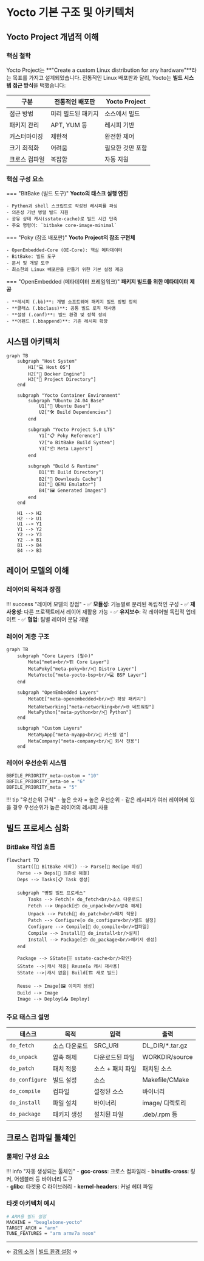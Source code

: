 # Yocto 기본 구조 및 아키텍처

## Yocto Project 개념적 이해

### 핵심 철학

Yocto Project는 **"Create a custom Linux distribution for any hardware"**라는 목표를 가지고 설계되었습니다. 전통적인 Linux 배포판과 달리, Yocto는 **빌드 시스템 접근 방식**을 택했습니다:

| 구분 | 전통적인 배포판 | Yocto Project |
|------|----------------|---------------|
| 접근 방법 | 미리 빌드된 패키지 | 소스에서 빌드 |
| 패키지 관리 | APT, YUM 등 | 레시피 기반 |
| 커스터마이징 | 제한적 | 완전한 제어 |
| 크기 최적화 | 어려움 | 필요한 것만 포함 |
| 크로스 컴파일 | 복잡함 | 자동 지원 |

### 핵심 구성 요소

=== "BitBake (빌드 도구)"
    **Yocto의 태스크 실행 엔진**
    
    - Python과 shell 스크립트로 작성된 레시피를 파싱
    - 의존성 기반 병렬 빌드 지원
    - 공유 상태 캐시(sstate-cache)로 빌드 시간 단축
    - 주요 명령어: `bitbake core-image-minimal`

=== "Poky (참조 배포판)"
    **Yocto Project의 참조 구현체**
    
    - OpenEmbedded-Core (OE-Core): 핵심 메타데이터
    - BitBake: 빌드 도구
    - 문서 및 개발 도구
    - 최소한의 Linux 배포판을 만들기 위한 기본 설정 제공

=== "OpenEmbedded (메타데이터 프레임워크)"
    **패키지 빌드를 위한 메타데이터 제공**
    
    - **레시피 (.bb)**: 개별 소프트웨어 패키지 빌드 방법 정의
    - **클래스 (.bbclass)**: 공통 빌드 로직 재사용
    - **설정 (.conf)**: 빌드 환경 및 정책 정의
    - **어펜드 (.bbappend)**: 기존 레시피 확장

## 시스템 아키텍처

```mermaid
graph TB
    subgraph "Host System"
        H1["💻 Host OS"]
        H2["🐋 Docker Engine"]
        H3["📁 Project Directory"]
    end
    
    subgraph "Yocto Container Environment"
        subgraph "Ubuntu 24.04 Base"
            U1["🐧 Ubuntu Base"]
            U2["🛠️ Build Dependencies"]
        end
        
        subgraph "Yocto Project 5.0 LTS"
            Y1["📋 Poky Reference"]
            Y2["⚙️ BitBake Build System"]
            Y3["📦 Meta Layers"]
        end
        
        subgraph "Build & Runtime"
            B1["🏗️ Build Directory"]
            B2["💾 Downloads Cache"]
            B3["🎯 QEMU Emulator"]
            B4["🖼️ Generated Images"]
        end
    end
    
    H1 --> H2
    H2 --> U1
    U1 --> Y1
    Y1 --> Y2
    Y2 --> Y3
    Y2 --> B1
    B1 --> B4
    B4 --> B3
```

## 레이어 모델의 이해

### 레이어의 목적과 장점

!!! success "레이어 모델의 장점"
    - ✅ **모듈성**: 기능별로 분리된 독립적인 구성
    - ✅ **재사용성**: 다른 프로젝트에서 레이어 재활용 가능
    - ✅ **유지보수**: 각 레이어별 독립적 업데이트
    - ✅ **협업**: 팀별 레이어 분담 개발

### 레이어 계층 구조

```mermaid
graph TB
    subgraph "Core Layers (필수)"
        Meta["meta<br/>🏗️ Core Layer"]
        MetaPoky["meta-poky<br/>🎯 Distro Layer"]
        MetaYocto["meta-yocto-bsp<br/>💻 BSP Layer"]
    end
    
    subgraph "OpenEmbedded Layers"
        MetaOE["meta-openembedded<br/>📦 확장 패키지"]
        MetaNetworking["meta-networking<br/>🌐 네트워킹"]
        MetaPython["meta-python<br/>🐍 Python"]
    end
    
    subgraph "Custom Layers"
        MetaMyApp["meta-myapp<br/>🚀 커스텀 앱"]
        MetaCompany["meta-company<br/>🏢 회사 전용"]
    end
```

### 레이어 우선순위 시스템

```bash
BBFILE_PRIORITY_meta-custom = "10"
BBFILE_PRIORITY_meta-oe = "6" 
BBFILE_PRIORITY_meta = "5"
```

!!! tip "우선순위 규칙"
    - 높은 숫자 = 높은 우선순위
    - 같은 레시피가 여러 레이어에 있을 경우 우선순위가 높은 레이어의 레시피 사용

## 빌드 프로세스 심화

### BitBake 작업 흐름

```mermaid
flowchart TD
    Start([🚀 BitBake 시작]) --> Parse[📖 Recipe 파싱]
    Parse --> Deps[🔗 의존성 해결]
    Deps --> Tasks[📋 Task 생성]
    
    subgraph "병렬 빌드 프로세스"
        Tasks --> Fetch[⬇️ do_fetch<br/>소스 다운로드]
        Fetch --> Unpack[📦 do_unpack<br/>압축 해제]
        Unpack --> Patch[🔧 do_patch<br/>패치 적용]
        Patch --> Configure[⚙️ do_configure<br/>빌드 설정]
        Configure --> Compile[🔨 do_compile<br/>컴파일]
        Compile --> Install[📁 do_install<br/>설치]
        Install --> Package[📦 do_package<br/>패키지 생성]
    end
    
    Package --> SState{🗄️ sstate-cache<br/>확인}
    SState -->|캐시 적중| Reuse[♻️ 캐시 재사용]
    SState -->|캐시 없음| Build[🏗️ 새로 빌드]
    
    Reuse --> Image[🖼️ 이미지 생성]
    Build --> Image
    Image --> Deploy[📤 Deploy]
```

### 주요 태스크 설명

| 태스크 | 목적 | 입력 | 출력 |
|--------|------|------|------|
| `do_fetch` | 소스 다운로드 | SRC_URI | DL_DIR/*.tar.gz |
| `do_unpack` | 압축 해제 | 다운로드된 파일 | WORKDIR/source |
| `do_patch` | 패치 적용 | 소스 + 패치 파일 | 패치된 소스 |
| `do_configure` | 빌드 설정 | 소스 | Makefile/CMake |
| `do_compile` | 컴파일 | 설정된 소스 | 바이너리 |
| `do_install` | 파일 설치 | 바이너리 | image/ 디렉토리 |
| `do_package` | 패키지 생성 | 설치된 파일 | .deb/.rpm 등 |

## 크로스 컴파일 툴체인

### 툴체인 구성 요소

!!! info "자동 생성되는 툴체인"
    - **gcc-cross**: 크로스 컴파일러
    - **binutils-cross**: 링커, 어셈블러 등 바이너리 도구  
    - **glibc**: 타겟용 C 라이브러리
    - **kernel-headers**: 커널 헤더 파일

### 타겟 아키텍처 예시

```bash
# ARM용 빌드 설정
MACHINE = "beaglebone-yocto"
TARGET_ARCH = "arm"
TUNE_FEATURES = "arm armv7a neon"
```

---

← [강의 소개](intro.md) | [빌드 환경 설정](setup.md) → 